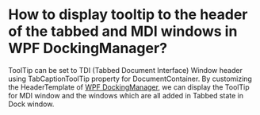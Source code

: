 # How to display tooltip to the header of the tabbed and MDI windows in WPF DockingManager?

ToolTip can be set to TDI (Tabbed Document Interface) Window header using TabCaptionToolTip property for DocumentContainer. By customizing the HeaderTemplate of [WPF DockingManager](https://www.syncfusion.com/wpf-controls/docking), we can display the ToolTip for MDI window and the windows which are all added in Tabbed state in Dock window. 